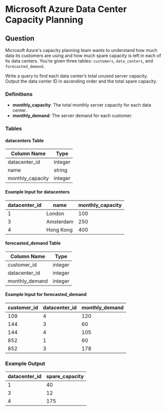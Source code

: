 # Microsoft Azure Data Center Capacity Planning

## Question
Microsoft Azure's capacity planning team wants to understand how much data its customers are using and how much spare capacity is left in each of its data centers. You’re given three tables: `customers`, `data_centers`, and `forecasted_demand`.

Write a query to find each data center’s total unused server capacity. Output the data center ID in ascending order and the total spare capacity.

### Definitions
- **monthly_capacity**: The total monthly server capacity for each data center.
- **monthly_demand**: The server demand for each customer.

### Tables

#### datacenters Table
| Column Name      | Type    |
|------------------|---------|
| datacenter_id    | integer |
| name             | string  |
| monthly_capacity | integer |

#### Example Input for datacenters
| datacenter_id | name        | monthly_capacity |
|---------------|-------------|------------------|
| 1             | London      | 100              |
| 3             | Amsterdam   | 250              |
| 4             | Hong Kong   | 400              |

#### forecasted_demand Table
| Column Name      | Type    |
|------------------|---------|
| customer_id      | integer |
| datacenter_id    | integer |
| monthly_demand   | integer |

#### Example Input for forecasted_demand
| customer_id | datacenter_id | monthly_demand |
|-------------|---------------|-----------------|
| 109         | 4             | 120             |
| 144         | 3             | 60              |
| 144         | 4             | 105             |
| 852         | 1             | 60              |
| 852         | 3             | 178             |

### Example Output
| datacenter_id | spare_capacity |
|---------------|----------------|
| 1             | 40             |
| 3             | 12             |
| 4             | 175            |
